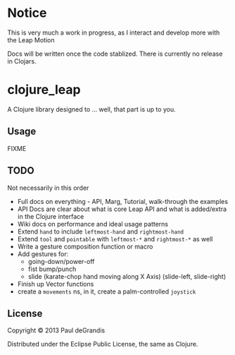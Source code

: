 # Notice
This is very much a work in progress, as I interact and develop more with the Leap Motion

Docs will be written once the code stablized.
There is currently no release in Clojars.

# clojure_leap

A Clojure library designed to ... well, that part is up to you.

## Usage

FIXME

## TODO

Not necessarily in this order 

 * Full docs on everything - API, Marg, Tutorial, walk-through the examples
 * API Docs are clear about what is core Leap API and what is added/extra in the Clojure interface
 * Wiki docs on performance and ideal usage patterns
 * Extend `hand` to include `leftmost-hand` and `rightmost-hand`
 * Extend `tool` and `pointable` with `leftmost-*` and `rightmost-*` as well
 * Write a gesture composition function or macro
 * Add gestures for:
   * going-down/power-off
   * fist bump/punch
   * slide (karate-chop hand moving along X Axis) (slide-left, slide-right)
 * Finish up Vector functions
 * create a `movements` ns, in it, create a palm-controlled `joystick`

## License

Copyright © 2013 Paul deGrandis

Distributed under the Eclipse Public License, the same as Clojure.
